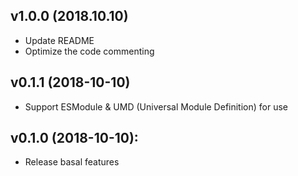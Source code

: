 ## v1.0.0 (2018.10.10)

- Update README
- Optimize the code commenting

## v0.1.1 (2018-10-10)

- Support ESModule & UMD (Universal Module Definition) for use

## v0.1.0 (2018-10-10):

- Release basal features